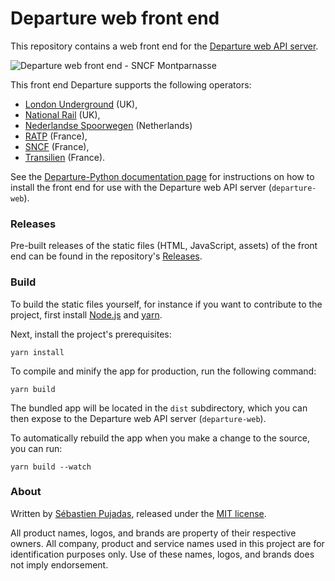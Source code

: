 # Departure web front end

This repository contains a web front end for the [Departure web API server](https://github.com/spujadas/departure-python).

![Departure web front end - SNCF Montparnasse](https://user-images.githubusercontent.com/930566/95666197-a39d7e00-0b57-11eb-9856-89579708c146.gif)

This front end Departure supports the following operators:

- [London Underground](https://tfl.gov.uk/modes/tube/) (UK),
- [National Rail](https://www.nationalrail.co.uk/) (UK),
- [Nederlandse Spoorwegen](https://www.ns.nl/) (Netherlands)
- [RATP](https://www.ratp.fr/) (France),
- [SNCF](https://www.sncf.com/) (France),
- [Transilien](https://www.transilien.com/) (France).



See the [Departure-Python documentation page](https://departure-python.readthedocs.io/) for instructions on how to install the front end for use with the Departure web API server (`departure-web`).



### Releases

Pre-built releases of the static files (HTML, JavaScript, assets) of the front end can be found in the repository's [Releases](https://github.com/spujadas/departure-front-end/releases).



### Build

To build the static files yourself, for instance if you want to contribute to the project, first install [Node.js](https://nodejs.org/) and [yarn](https://yarnpkg.com/).

Next, install the project's prerequisites:

```
yarn install
```

To compile and minify the app for production, run the following command:

```
yarn build
```

The bundled app will be located in the `dist` subdirectory, which you can then expose to the Departure web API server (`departure-web`).

To automatically rebuild the app when you make a change to the source, you can run: 

```
yarn build --watch
```



### About

Written by [Sébastien Pujadas](https://pujadas.net/), released under the [MIT license](https://github.com/spujadas/departure-python/blob/master/LICENSE).

All product names, logos, and brands are property of their respective owners. All company, product and service names used in this project are for identification purposes only. Use of these names, logos, and brands does not imply endorsement.

